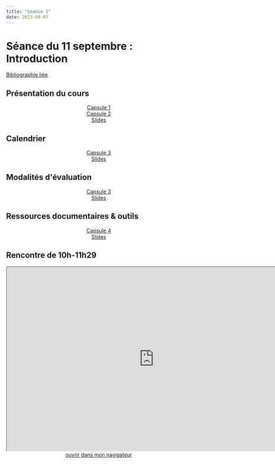```yaml
--- 
title: "Séance 1"
date: 2023-09-07
---
```


# Séance du 11 septembre : Introduction

[Bibliographie liée](https://www.zotero.org/groups/5124082/fra3826-a2023/collections/DA7HR2MS)

## Présentation du cours

<div style="text-align:center">
<a href="https://matiere.ecrituresnumeriques.ca/index.php/s/88mnoQCwqj9RCbk" target="_blank">Capsule 1</a>
</div>

<div style="text-align:center">
<a href="https://matiere.ecrituresnumeriques.ca/index.php/s/CX8MCRwzeSzASne" target="_blank">Capsule 2</a>
</div>

<div style="text-align:center">
<a href="https://mmellet.github.io/Enseignement-FRA3826_2023/slides/Seance-1-1.html" target="_blank">Slides</a>
</div>

## Calendrier

<div style="text-align:center">
<a href="https://matiere.ecrituresnumeriques.ca/index.php/s/GMC9BSmKjSYY7Yc" target="_blank">Capsule 3</a>
</div>


<div style="text-align:center">
<a href="https://mmellet.github.io/Enseignement-FRA3826_2023/slides/Seance-1-2.html" target="_blank">Slides</a>
</div>


## Modalités d'évaluation

<div style="text-align:center">
<a href="https://matiere.ecrituresnumeriques.ca/index.php/s/tpHfAbco9akTFfE" target="_blank">Capsule 3</a>
</div>

<div style="text-align:center">
<a href="https://mmellet.github.io/Enseignement-FRA3826_2023/slides/Seance-1-3.html" target="_blank">Slides</a>
</div>


## Ressources documentaires & outils

<div style="text-align:center">
<a href="https://matiere.ecrituresnumeriques.ca/index.php/s/KyFRmLE3aET6SCY" target="_blank">Capsule 4</a>
</div>

<div style="text-align:center">
<a href="https://mmellet.github.io/Enseignement-FRA3826_2023/slides/Seance-1-4.html" target="_blank">Slides</a>
</div>

## Rencontre de 10h-11h29

<iframe src="https://mmellet.github.io/Enseignement-FRA3826_2023/slides/Seance-1-0.html" title="description" height="500" width="800" ></iframe>

<div style="text-align:center">
<a href="https://mmellet.github.io/Enseignement-FRA3826_2023/slides/Seance-1-0.html" target="_blank">ouvrir dans mon navigateur</a>
</div>